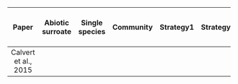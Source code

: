 |         Paper        | Abiotic surroate | Single species | Community | Strategy1 | Strategy2 | Strategy2 | SSS | SBES | MBES | Other (incl. non-acoustic) | Bathymetry | Backscatter | Other | Slope | Aspect | Curvative (incl. BPI) | Roughness | Other | Subjective | Objective | Temperature | Salinity | Currents | Other | Fine (1kn) | Medium (1-10km) | Broad (>10km) | Geological | Infauna | Epifauna/flora | Fish | Other |
|:--------------------:|:----------------:|:--------------:|:---------:|:---------:|:---------:|:---------:|:---:|:----:|:----:|:--------------------------:|:----------:|:-----------:|:-----:|:-----:|:------:|:---------------------:|:---------:|:-----:|:----------:|:---------:|:-----------:|:--------:|:--------:|:-----:|:----------:|:---------------:|:-------------:|:----------:|:-------:|:--------------:|:----:|:-----:|
| Calvert et al., 2015 |                  |                |           |           |           |           |     |      |   x  |                            |      x     |      x      |       |       |        |                       |           |       |            |           |             |          |          |       |            |                 |       x       |            |         |                |      |       |

